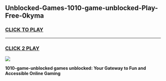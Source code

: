
## Unblocked-Games-1010-game-unblocked-Play-Free-0kyma
<h3>
<a href="https://premium76.site?title=1010-game-unblocked&ref=18A">CLICK TO PLAY</a></h3>
<hr>

<h3>
<a href="https://premium76.site?title=1010-game-unblocked&ref=18A">CLICK 2 PLAY</a>
  
</h3>

<a href="https://premium76.site?title=1010-game-unblocked&ref=18A"><img src="https://clearcache.store/games.png"></a>


**1010-game-unblocked games unblocked: Your Gateway to Fun and Accessible Online Gaming**
